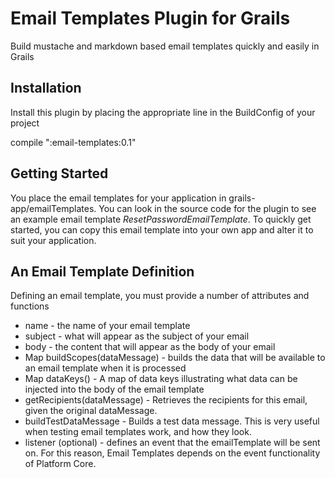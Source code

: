 Email Templates Plugin for Grails
=================================

Build mustache and markdown based email templates quickly and easily in Grails

Installation
------------

Install this plugin by placing the appropriate line in the BuildConfig of your project

  compile ":email-templates:0.1"

Getting Started
---------------
You place the email templates for your application in grails-app/emailTemplates. You can look in the source code for the plugin
to see an example email template _ResetPasswordEmailTemplate_. To quickly get started, you can copy this email template into your own app and alter it to suit your application.

An Email Template Definition
----------------------------

Defining an email template, you must provide a number of attributes and functions

* name - the name of your email template
* subject - what will appear as the subject of your email
* body - the content that will appear as the body of your email
* Map buildScopes(dataMessage) - builds the data that will be available to an email template when it is processed
* Map dataKeys() -  A map of data keys illustrating what data can be injected into the body of the email template
* getRecipients(dataMessage) - Retrieves the recipients for this email, given the original dataMessage. 
* buildTestDataMessage - Builds a test data message. This is very useful when testing email templates work, and how they look.
* listener (optional) - defines an event that the emailTemplate will be sent on. For this reason, Email Templates depends on the event functionality of Platform Core.


